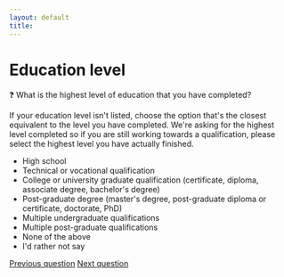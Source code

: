 ```yaml
---
layout: default
title: 
---
```


# Education level

:question: What is the highest level of education that you have completed?

If your education level isn't listed, choose the option that's the closest equivalent to the level you have completed. We're asking for the highest level completed so if you are still working towards a qualification, please select the highest level you have actually finished.

- High school
- Technical or vocational qualification
- College or university graduate qualification (certificate, diploma, associate degree, bachelor's degree)
- Post-graduate degree (master's degree, post-graduate diploma or certificate, doctorate, PhD)
- Multiple undergraduate qualifications
- Multiple post-graduate qualifications
- None of the above
- I'd rather not say

[Previous question](./G_3_experience.html)
[Next question](./G_5_location.html)